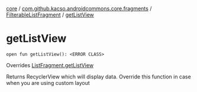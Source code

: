 [core](../../index.md) / [com.github.kacso.androidcommons.core.fragments](../index.md) / [FilterableListFragment](index.md) / [getListView](.)

# getListView

`open fun getListView(): <ERROR CLASS>`

Overrides [ListFragment.getListView](../-list-fragment/get-list-view.md)

Returns RecyclerView which will display data.
Override this function in case when you are using custom layout

